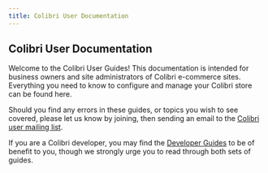 ```yaml
---
title: Colibri User Documentation
---
```


## Colibri User Documentation

Welcome to the Colibri User Guides! This documentation is intended for business owners and site administrators of Colibri e-commerce sites. Everything you need to know to configure and manage your Colibri store can be found here.

Should you find any errors in these guides, or topics you wish to see covered, please let us know by joining, then sending an email to the [Colibri user mailing list](http://groups.google.com/group/colibri-user).

If you are a Colibri developer, you may find the [Developer Guides](\developer/index) to be of benefit to you, though we strongly urge you to read through both sets of guides.
